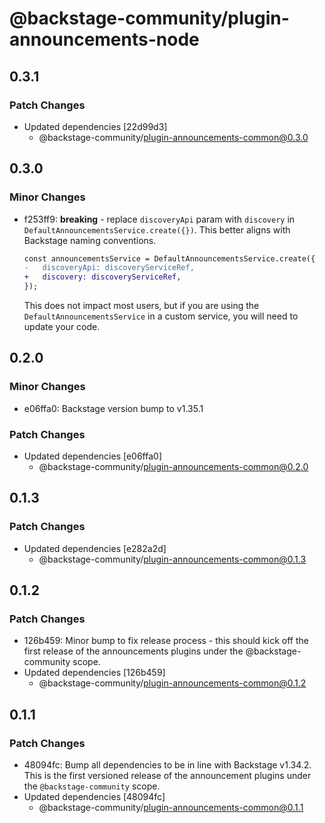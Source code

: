 # @backstage-community/plugin-announcements-node

## 0.3.1

### Patch Changes

- Updated dependencies [22d99d3]
  - @backstage-community/plugin-announcements-common@0.3.0

## 0.3.0

### Minor Changes

- f253ff9: **breaking** - replace `discoveryApi` param with `discovery` in `DefaultAnnouncementsService.create({})`. This better aligns with Backstage naming conventions.

  ```diff
  const announcementsService = DefaultAnnouncementsService.create({
  -   discoveryApi: discoveryServiceRef,
  +   discovery: discoveryServiceRef,
  });
  ```

  This does not impact most users, but if you are using the `DefaultAnnouncementsService` in a custom service, you will need to update your code.

## 0.2.0

### Minor Changes

- e06ffa0: Backstage version bump to v1.35.1

### Patch Changes

- Updated dependencies [e06ffa0]
  - @backstage-community/plugin-announcements-common@0.2.0

## 0.1.3

### Patch Changes

- Updated dependencies [e282a2d]
  - @backstage-community/plugin-announcements-common@0.1.3

## 0.1.2

### Patch Changes

- 126b459: Minor bump to fix release process - this should kick off the first release of the announcements plugins under the @backstage-community scope.
- Updated dependencies [126b459]
  - @backstage-community/plugin-announcements-common@0.1.2

## 0.1.1

### Patch Changes

- 48094fc: Bump all dependencies to be in line with Backstage v1.34.2. This is the first versioned release of the announcement plugins under the `@backstage-community` scope.
- Updated dependencies [48094fc]
  - @backstage-community/plugin-announcements-common@0.1.1
